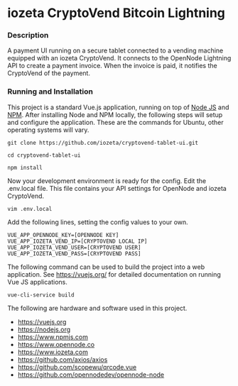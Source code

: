 # iozeta CryptoVend Bitcoin Lightning

### Description
A payment UI running on a secure tablet connected to a vending machine equipped with an iozeta CryptoVend.
It connects to the OpenNode Lightning API to create a payment invoice.
When the invoice is paid, it notifies the CryptoVend of the payment.

### Running and Installation
This project is a standard Vue.js application, running on top of [Node JS](https://nodejs.org) and [NPM](https://www.npmjs.com/). After installing Node and NPM locally, the following steps will setup and configure the application.  These are the commands for Ubuntu, other operating systems will vary.

```git clone https://github.com/iozeta/cryptovend-tablet-ui.git```

```cd cryptovend-tablet-ui```

```npm install```

Now your development environment is ready for the config. Edit the .env.local file. This file contains your API settings for OpenNode and iozeta CryptoVend.

```vim .env.local``` 

Add the following lines, setting the config values to your own.

```
VUE_APP_OPENNODE_KEY=[OPENNODE KEY]
VUE_APP_IOZETA_VEND_IP=[CRYPTOVEND LOCAL IP]
VUE_APP_IOZETA_VEND_USER=[CRYPTOVEND USER]
VUE_APP_IOZETA_VEND_PASS=[CRYPTOVEND PASS]
```

The following command can be used to build the project into a web application. See https://vuejs.org/ for detailed documentation on running Vue JS applications.

``vue-cli-service build``

 The following are hardware and software used in this project.

* https://vuejs.org
* https://nodejs.org
* https://www.npmjs.com
* https://www.opennode.co
* https://www.iozeta.com
* https://github.com/axios/axios
* https://github.com/scopewu/qrcode.vue
* https://github.com/opennodedev/opennode-node
